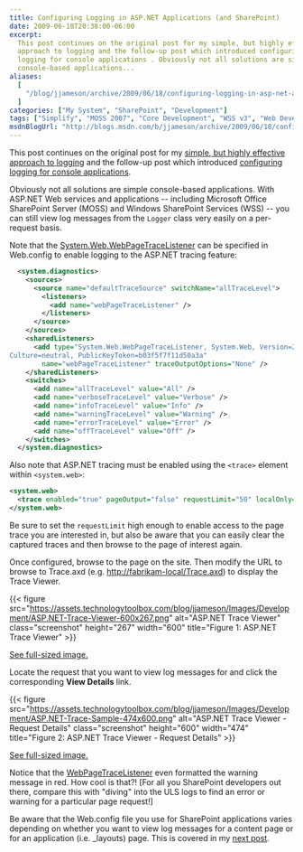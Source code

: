 ```yaml
---
title: Configuring Logging in ASP.NET Applications (and SharePoint)
date: 2009-06-18T20:38:00-06:00
excerpt:
  This post continues on the original post for my simple, but highly effective
  approach to logging and the follow-up post which introduced configuring
  logging for console applications . Obviously not all solutions are simple
  console-based applications...
aliases:
  [
    "/blog/jjameson/archive/2009/06/18/configuring-logging-in-asp-net-applications-and-sharepoint.aspx",
  ]
categories: ["My System", "SharePoint", "Development"]
tags: ["Simplify", "MOSS 2007", "Core Development", "WSS v3", "Web Development"]
msdnBlogUrl: "http://blogs.msdn.com/b/jjameson/archive/2009/06/18/configuring-logging-in-asp-net-applications-and-sharepoint.aspx"
---
```


This post continues on the original post for my
[simple, but highly effective approach to logging](/blog/jjameson/2009/06/18/a-simple-but-highly-effective-approach-to-logging)
and the follow-up post which introduced
[configuring logging for console applications](/blog/jjameson/2009/06/18/configuring-logging-in-a-console-application).

Obviously not all solutions are simple console-based applications. With ASP.NET
Web services and applications -- including Microsoft Office SharePoint Server
(MOSS) and Windows SharePoint Services (WSS) -- you can still view log messages
from the `Logger` class very easily on a per-request basis.

Note that the
[System.Web.WebPageTraceListener](http://msdn.microsoft.com/en-us/library/system.web.webpagetracelistener.aspx)
can be specified in Web.config to enable logging to the ASP.NET tracing feature:

```XML
  <system.diagnostics>
    <sources>
      <source name="defaultTraceSource" switchName="allTraceLevel">
        <listeners>
          <add name="webPageTraceListener" />
        </listeners>
      </source>
    </sources>
    <sharedListeners>
      <add type="System.Web.WebPageTraceListener, System.Web, Version=2.0.0.0,
Culture=neutral, PublicKeyToken=b03f5f7f11d50a3a"
        name="webPageTraceListener" traceOutputOptions="None" />
    </sharedListeners>
    <switches>
      <add name="allTraceLevel" value="All" />
      <add name="verboseTraceLevel" value="Verbose" />
      <add name="infoTraceLevel" value="Info" />
      <add name="warningTraceLevel" value="Warning" />
      <add name="errorTraceLevel" value="Error" />
      <add name="offTraceLevel" value="Off" />
    </switches>
  </system.diagnostics>
```

Also note that ASP.NET tracing must be enabled using the `<trace>` element
within `<system.web>`:

```XML
<system.web>
  <trace enabled="true" pageOutput="false" requestLimit="50" localOnly="true" />
</system.web>
```

Be sure to set the `requestLimit` high enough to enable access to the page trace
you are interested in, but also be aware that you can easily clear the captured
traces and then browse to the page of interest again.

Once configured, browse to the page on the site. Then modify the URL to browse
to Trace.axd (e.g.
[http://fabrikam-local/Trace.axd](http://fabrikam-local/Trace.axd)) to display
the Trace Viewer.

{{< figure
src="https://assets.technologytoolbox.com/blog/jjameson/Images/Development/ASP.NET-Trace-Viewer-600x267.png"
alt="ASP.NET Trace Viewer" class="screenshot" height="267" width="600"
title="Figure 1: ASP.NET Trace Viewer" >}}

[See full-sized image.](https://assets.technologytoolbox.com/blog/jjameson/Images/Development/ASP.NET-Trace-Viewer-705x314.png)

Locate the request that you want to view log messages for and click the
corresponding **View Details** link.

{{< figure
src="https://assets.technologytoolbox.com/blog/jjameson/Images/Development/ASP.NET-Trace-Sample-474x600.png"
alt="ASP.NET Trace Viewer - Request Details" class="screenshot" height="600"
width="474" title="Figure 2: ASP.NET Trace Viewer - Request Details" >}}

[See full-sized image.](https://assets.technologytoolbox.com/blog/jjameson/Images/Development/ASP.NET-Trace-Sample-736x931.png)

Notice that the
[WebPageTraceListener](http://msdn.microsoft.com/en-us/library/system.web.webpagetracelistener.aspx)
even formatted the warning message in red. How cool is that?! [For all you
SharePoint developers out there, compare this with "diving" into the ULS logs to
find an error or warning for a particular page request!]

Be aware that the Web.config file you use for SharePoint applications varies
depending on whether you want to view log messages for a content page or for an
application (i.e. \_layouts) page. This is covered in my
[next post](/blog/jjameson/2009/06/18/configuring-logging-in-sharepoint-application-pages).
